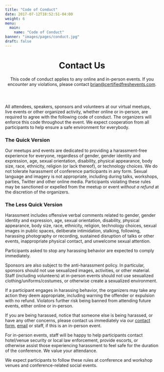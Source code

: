 ```yaml
---
title: "Code of Conduct"
date: 2017-07-12T18:52:51-04:00
weight: 6
menu:
  main:
    name: "Code of Conduct"
banner: "images/pages/conduct.jpg"
draft: false
---
```


<!-- markdownlint-disable -->
<main class="mb-20">
  <header class="container max-w-3xl px-6 py-12 mx-auto">
    <h1 class="my-2 text-5xl font-bold">Contact Us</h1>
    <p class="text-xl">This code of conduct applies to any online and in-person events. If you encounter any violations, please contact <a href="mailto:brian@certifiedfreshevents.com" class="font-bold link text-sky">brian@certifiedfreshevents.com</a>.</p>
  </header>

  <div class="container max-w-3xl px-6 mx-auto">
    <div class="content">
<!-- markdownlint-restore -->

All attendees, speakers, sponsors and volunteers at our virtual meetups, live events or other organized activity, whether online or in-person, are required to agree with the following code of conduct. The organizers will enforce this code throughout the event. We expect cooperation from all participants to help ensure a safe environment for everybody.

### The Quick Version

Our meetups and events are dedicated to providing a harassment-free experience for everyone, regardless of gender, gender identity and expression, age, sexual orientation, disability, physical appearance, body size, race, ethnicity, religion (or lack thereof), or technology choices. We do not tolerate harassment of conference participants in any form. Sexual language and imagery is not appropriate, including during talks, workshops, parties, Twitter and other online media. Participants violating these rules may be sanctioned or expelled from the meetup or event _without a refund_ at the discretion of the organizers.

### The Less Quick Version

Harassment includes offensive verbal comments related to gender, gender identity and expression, age, sexual orientation, disability, physical appearance, body size, race, ethnicity, religion, technology choices, sexual images in public spaces, deliberate intimidation, stalking, following, harassing photography or recording, sustained disruption of talks or other events, inappropriate physical contact, and unwelcome sexual attention.

Participants asked to stop any harassing behavior are expected to comply immediately.

Sponsors are also subject to the anti-harassment policy. In particular, sponsors should not use sexualized images, activities, or other material. Staff (including volunteers) at in-person events should not use sexualized clothing/uniforms/costumes, or otherwise create a sexualized environment.

If a participant engages in harassing behavior, the organizers may take any action they deem appropriate, including warning the offender or expulsion with no refund. Violators further risk being banned from attending future events, either online or in-person.

If you are being harassed, notice that someone else is being harassed, or have any other concerns, please contact us immediately via our [contact form](http://localhost:8888/contact/contact/), [email](mailto:brian@certifiedfreshevents.com) or staff, if this is an in-person event.

For in-person events, staff will be happy to help participants contact hotel/venue security or local law enforcement, provide escorts, or otherwise assist those experiencing harassment to feel safe for the duration of the conference. We value your attendance.

We expect participants to follow these rules at conference and workshop venues and conference-related social events.

<!-- markdownlint-disable -->
  </div>
</main>
<!-- markdownlint-restore -->
